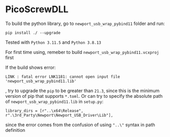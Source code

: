 # PicoScrewDLL
To build the python library, go to `newport_usb_wrap_pybind11` folder and run: 
```
pip install ./ --upgrade
```

Tested with `Python 3.11.5` and `Python 3.8.13`

For first time using, remeber to build `newport_usb_wrap_pybind11.vcxproj` first 

If the build shows error: 
```
LINK : fatal error LNK1181: cannot open input file 'newport_usb_wrap_pybind11.lib'
```
, try to upgrade the `pip` to be greater than `21.3`, since this is the minimum version of pip that supports `*.toml`.
Or can try to specify the absolute path of `newport_usb_wrap_pybind11.lib` in `setup.py`:
```
library_dirs = [r"..\x64\Release", r".\3rd_Party\Newport\Newport_USB_Driver\Lib"],
```
since the error comes from the confusion of using `"..\"` syntax in path definition